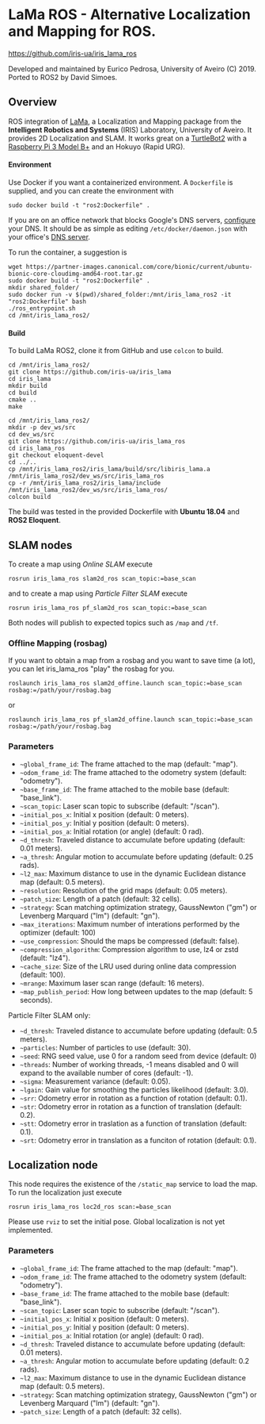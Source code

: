 LaMa ROS - Alternative Localization and Mapping for ROS.
========================================================
https://github.com/iris-ua/iris_lama_ros

Developed and maintained by Eurico Pedrosa, University of Aveiro (C) 2019. Ported to ROS2 by David Simoes.

Overview
--------

ROS integration of [LaMa]( https://github.com/iris-ua/iris_lama), a Localization and Mapping package from the **Intelligent Robotics and Systems** (IRIS) Laboratory, University of Aveiro. It provides 2D Localization and SLAM. It works great on a [TurtleBot2](https://www.turtlebot.com/turtlebot2/) with a [Raspberry Pi 3 Model B+](https://www.raspberrypi.org/products/raspberry-pi-3-model-b-plus/) and an Hokuyo (Rapid URG).

#### Environment

Use Docker if you want a containerized environment. A `Dockerfile` is supplied, and you can create the environment with

    sudo docker build -t "ros2:Dockerfile" .

If you are on an office network that blocks Google's DNS servers, [configure](https://stackoverflow.com/questions/44184496/configuring-options-for-docker-run/44184773#44184773) your DNS. It should be as simple as editing `/etc/docker/daemon.json` with your office's [DNS server](https://www.tecmint.com/find-my-dns-server-ip-address-in-linux/). 

To run the container, a suggestion is

    wget https://partner-images.canonical.com/core/bionic/current/ubuntu-bionic-core-cloudimg-amd64-root.tar.gz
    sudo docker build -t "ros2:Dockerfile" .
    mkdir shared_folder/
    sudo docker run -v $(pwd)/shared_folder:/mnt/iris_lama_ros2 -it "ros2:Dockerfile" bash
    ./ros_entrypoint.sh
    cd /mnt/iris_lama_ros2/

#### Build

To build LaMa ROS2, clone it from GitHub and use `colcon` to build.
```
cd /mnt/iris_lama_ros2/
git clone https://github.com/iris-ua/iris_lama
cd iris_lama
mkdir build
cd build
cmake ..
make

cd /mnt/iris_lama_ros2/
mkdir -p dev_ws/src
cd dev_ws/src
git clone https://github.com/iris-ua/iris_lama_ros
cd iris_lama_ros
git checkout eloquent-devel
cd ../..
cp /mnt/iris_lama_ros2/iris_lama/build/src/libiris_lama.a /mnt/iris_lama_ros2/dev_ws/src/iris_lama_ros
cp -r /mnt/iris_lama_ros2/iris_lama/include /mnt/iris_lama_ros2/dev_ws/src/iris_lama_ros/
colcon build
```

The build was tested in the provided Dockerfile with **Ubuntu 18.04** and **ROS2 Eloquent**.

## SLAM nodes

To create a map using *Online SLAM* execute
```
rosrun iris_lama_ros slam2d_ros scan_topic:=base_scan
```
and to create a map using *Particle Filter SLAM* execute
```
rosrun iris_lama_ros pf_slam2d_ros scan_topic:=base_scan
```

Both nodes will publish to expected topics such as `/map` and `/tf`.

### Offline Mapping (rosbag)

If you want to obtain a map from a rosbag and you want to save time (a lot),
you can let iris_lama_ros "play" the rosbag for you.

```
roslaunch iris_lama_ros slam2d_offine.launch scan_topic:=base_scan rosbag:=/path/your/rosbag.bag
```
or
```
roslaunch iris_lama_ros pf_slam2d_offine.launch scan_topic:=base_scan rosbag:=/path/your/rosbag.bag
```

### Parameters

* `~global_frame_id`: The frame attached to the map (default: "map").
* `~odom_frame_id`: The frame attached to the odometry system (default: "odometry").
* `~base_frame_id`: The frame attached to the mobile base (default: "base_link").
* `~scan_topic`: Laser scan topic to subscribe (default: "/scan").
* `~initial_pos_x`: Initial x position (default: 0 meters).
* `~initial_pos_y`: Initial y position (default: 0 meters).
* `~initial_pos_a`: Initial rotation (or angle) (default: 0 rad).
* `~d_thresh`: Traveled distance to accumulate before updating (default: 0.01 meters).
* `~a_thresh`: Angular motion to accumulate before updating (default: 0.25 rads).
* `~l2_max`: Maximum distance to use in the dynamic Euclidean distance map (default: 0.5 meters).
* `~resolution`: Resolution of the grid maps (default: 0.05 meters).
* `~patch_size`: Length of a patch (default: 32 cells).
* `~strategy`: Scan matching optimization strategy, GaussNewton ("gm") or Levenberg Marquard ("lm") (default: "gn").
* `~max_iterations`: Maximum number of interations performed by the optimizer (default: 100)
* `~use_compression`: Should the maps be compressed (default: false).
* `~compression_algorithm`: Compression algorithm to use, lz4 or zstd (default: "lz4").
* `~cache_size`: Size of the LRU used during online data compression (default: 100).
* `~mrange`: Maximum laser scan range (default: 16 meters).
* `~map_publish_period`: How long between updates to the map (default: 5 seconds).

Particle Filter SLAM only:
* `~d_thresh`: Traveled distance to accumulate before updating (default: 0.5 meters).
* `~particles`: Number of particles to use (default: 30).
* `~seed`: RNG seed value, use 0 for a random seed from device (default: 0)
* `~threads`: Number of working threads, -1 means disabled and 0 will expand to the available number of cores (default: -1).
* `~sigma`: Measurement variance (default: 0.05).
* `~lgain`: Gain value for smoothing the particles likelihood (default: 3.0).
* `~srr`: Odometry error in rotation as a function of rotation (default: 0.1).
* `~str`: Odometry error in rotation as a function of translation (default: 0.2).
* `~stt`: Odometry error in traslation as a function of translation (default: 0.1).
* `~srt`: Odometry error in translation as a funciton of rotation (default: 0.1).

## Localization node

This node requires the existence of the `/static_map` service to load the map.
To run the localization just execute
```
rosrun iris_lama_ros loc2d_ros scan:=base_scan
```
Please use `rviz` to set the initial pose. Global localization is not yet implemented.

### Parameters

* `~global_frame_id`: The frame attached to the map (default: "map").
* `~odom_frame_id`: The frame attached to the odometry system (default: "odometry").
* `~base_frame_id`: The frame attached to the mobile base (default: "base_link").
* `~scan_topic`: Laser scan topic to subscribe (default: "/scan").
* `~initial_pos_x`: Initial x position (default: 0 meters).
* `~initial_pos_y`: Initial y position (default: 0 meters).
* `~initial_pos_a`: Initial rotation (or angle) (default: 0 rad).
* `~d_thresh`: Traveled distance to accumulate before updating (default: 0.01 meters).
* `~a_thresh`: Angular motion to accumulate before updating (default: 0.2 rads).
* `~l2_max`: Maximum distance to use in the dynamic Euclidean distance map (default: 0.5 meters).
* `~strategy`: Scan matching optimization strategy, GaussNewton ("gm") or Levenberg Marquard ("lm") (default: "gn").
* `~patch_size`: Length of a patch (default: 32 cells).



